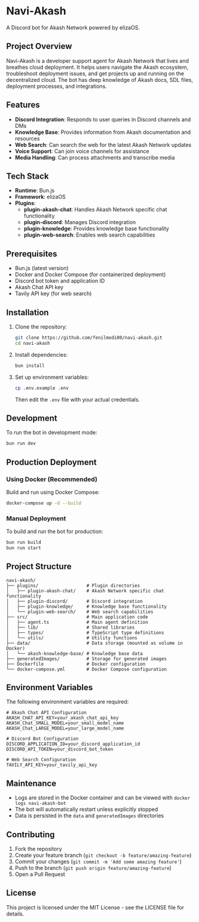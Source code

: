 # Navi-Akash

A Discord bot for Akash Network powered by elizaOS.

## Project Overview

Navi-Akash is a developer support agent for Akash Network that lives and breathes cloud deployment. It helps users navigate the Akash ecosystem, troubleshoot deployment issues, and get projects up and running on the decentralized cloud. The bot has deep knowledge of Akash docs, SDL files, deployment processes, and integrations.

## Features

- **Discord Integration**: Responds to user queries in Discord channels and DMs
- **Knowledge Base**: Provides information from Akash documentation and resources
- **Web Search**: Can search the web for the latest Akash Network updates
- **Voice Support**: Can join voice channels for assistance
- **Media Handling**: Can process attachments and transcribe media

## Tech Stack

- **Runtime**: Bun.js
- **Framework**: elizaOS
- **Plugins**:
  - **plugin-akash-chat**: Handles Akash Network specific chat functionality
  - **plugin-discord**: Manages Discord integration
  - **plugin-knowledge**: Provides knowledge base functionality
  - **plugin-web-search**: Enables web search capabilities

## Prerequisites

- Bun.js (latest version)
- Docker and Docker Compose (for containerized deployment)
- Discord bot token and application ID
- Akash Chat API key
- Tavily API key (for web search)

## Installation

1. Clone the repository:
   ```bash
   git clone https://github.com/fenilmodi00/navi-akash.git
   cd navi-akash
   ```

2. Install dependencies:
   ```bash
   bun install
   ```

3. Set up environment variables:
   ```bash
   cp .env.example .env
   ```
   Then edit the `.env` file with your actual credentials.

## Development

To run the bot in development mode:

```bash
bun run dev
```

## Production Deployment

### Using Docker (Recommended)

Build and run using Docker Compose:

```bash
docker-compose up -d --build
```

### Manual Deployment

To build and run the bot for production:

```bash
bun run build
bun run start
```

## Project Structure

```
navi-akash/
├── plugins/                  # Plugin directories
│   ├── plugin-akash-chat/    # Akash Network specific chat functionality
│   ├── plugin-discord/       # Discord integration
│   ├── plugin-knowledge/     # Knowledge base functionality
│   └── plugin-web-search/    # Web search capabilities
├── src/                      # Main application code
│   ├── agent.ts              # Main agent definition
│   ├── lib/                  # Shared libraries
│   ├── types/                # TypeScript type definitions
│   └── utils/                # Utility functions
├── data/                     # Data storage (mounted as volume in Docker)
│   └── akash-knowledge-base/ # Knowledge base data
├── generatedImages/          # Storage for generated images
├── Dockerfile                # Docker configuration
└── docker-compose.yml        # Docker Compose configuration
```

## Environment Variables

The following environment variables are required:

```
# Akash Chat API Configuration
AKASH_CHAT_API_KEY=your_akash_chat_api_key
AKASH_Chat_SMALL_MODEL=your_small_model_name
AKASH_Chat_LARGE_MODEL=your_large_model_name

# Discord Bot Configuration
DISCORD_APPLICATION_ID=your_discord_application_id
DISCORD_API_TOKEN=your_discord_bot_token

# Web Search Configuration
TAVILY_API_KEY=your_tavily_api_key
```

## Maintenance

- Logs are stored in the Docker container and can be viewed with `docker logs navi-akash-bot`
- The bot will automatically restart unless explicitly stopped
- Data is persisted in the `data` and `generatedImages` directories

## Contributing

1. Fork the repository
2. Create your feature branch (`git checkout -b feature/amazing-feature`)
3. Commit your changes (`git commit -m 'Add some amazing feature'`)
4. Push to the branch (`git push origin feature/amazing-feature`)
5. Open a Pull Request

## License

This project is licensed under the MIT License - see the LICENSE file for details.